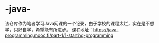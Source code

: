 # -java-
该仓库作为笔者学习Java网课的一个记录，由于学校的课程太烂，实在是不想学，只好自学，希望能有所进步。
课程地址：https://java-programming.mooc.fi/part-1/1-starting-programming
